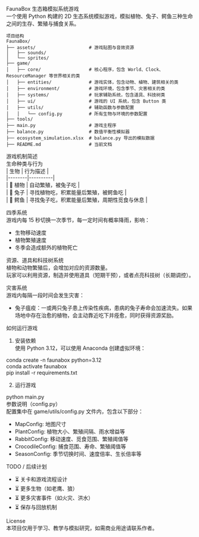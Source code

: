 FaunaBox 生态箱模拟系统游戏  
一个使用 Python 构建的 2D 生态系统模拟游戏，模拟植物、兔子、鳄鱼三种生命之间的生存、繁殖与捕食关系。

```
项目结构
FaunaBox/  
├── assets/                    # 游戏贴图与音效资源  
│   ├── sounds/  
│   └── sprites/  
├── game/  
│   ├── core/                  # 核心程序，包含 World、Clock、ResourceManager 等世界相关的类  
│   ├── entities/              # 游戏实体，包含动物、植物、建筑相关的类  
│   ├── environment/           # 游戏环境，包含季节、灾害相关的类  
│   ├── systems/               # 玩家辅助系统，包含道具、科技树类  
│   ├── ui/                    # 游戏的 UI 系统，包含 Button 类  
│   ├── utils/                 # 辅助函数与参数配置  
│   │   └── config.py          # 所有生物与环境的参数配置  
├── tools/  
├── main.py                    # 游戏主程序  
├── balance.py                 # 数值平衡性模拟器  
├── ecosystem_simulation.xlsx  # balance.py 导出的模拟数据  
├── README.md                  # 当前文档  
```


游戏机制简述  
生命种类与行为  
| 生物   | 行为描述 |  
|--------|----------|  
| 🌱 植物 | 自动繁殖，被兔子吃 |  
| 🐇 兔子 | 寻找植物吃，积累能量后繁殖，被鳄鱼吃 |  
| 🐊 鳄鱼 | 寻找兔子吃，积累能量后繁殖，周期性觅食与休息 |  


四季系统  
游戏内每 15 秒切换一次季节，每一定时间有概率降雨，影响：  
- 生物移动速度  
- 植物繁殖速度  
- 冬季会造成额外的植物死亡  


资源、道具和科技树系统  
植物和动物繁殖后，会增加对应的资源数量。  
玩家可以利用资源，制造并使用道具（短期干预），或者点亮科技树（长期调控）。  


灾害系统  
游戏内每隔一段时间会发生灾害：  
- 兔子瘟疫：一或两只兔子患上传染性疾病，患病的兔子寿命会加速流失。如果场地中存在治愈的植物，会主动靠近吃下并痊愈，同时获得资源奖励。  


如何运行游戏  
1. 安装依赖  
使用 Python 3.12，可以使用 Anaconda 创建虚拟环境：  

conda create -n faunabox python=3.12  
conda activate faunabox  
pip install -r requirements.txt  


2. 运行游戏  

python main.py  
参数说明（config.py）  
配置集中在 game/utils/config.py 文件内，包含以下部分：  

- MapConfig: 地图尺寸  
- PlantConfig: 植物大小、繁殖间隔、雨水增益等  
- RabbitConfig: 移动速度、觅食范围、繁殖阈值等  
- CrocodileConfig: 捕食范围、寿命、繁殖阈值等  
- SeasonConfig: 季节切换时间、速度倍率、生长倍率等  


TODO / 后续计划  
- ⏳ 关卡和游戏流程设计  
- ⏳ 更多生物（如老鹰、狼）  
- ⏳ 更多灾害事件（如火灾、洪水）  
- ⏳ 保存与回放机制  


License  
本项目仅用于学习、教学与模拟研究，如需商业用途请联系作者。
